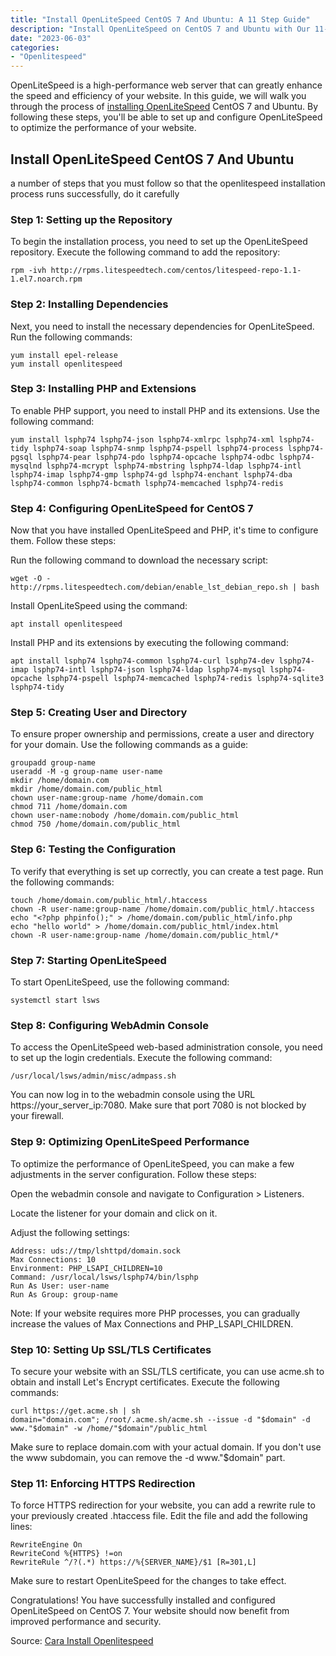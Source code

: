 ```yaml
---
title: "Install OpenLiteSpeed CentOS 7 And Ubuntu: A 11 Step Guide"
description: "Install OpenLiteSpeed on CentOS 7 and Ubuntu with Our 11-Step Guide. Unlock Lightning-Fast Speeds Today!"
date: "2023-06-03"
categories:
- "Openlitespeed"
---
```



OpenLiteSpeed is a high-performance web server that can greatly enhance the speed and efficiency of your website. In this guide, we will walk you through the process of [installing OpenLiteSpeed](https://kumiskiri.com/cara-install-openlitespeed-ubuntu/) CentOS 7 and Ubuntu. By following these steps, you'll be able to set up and configure OpenLiteSpeed to optimize the performance of your website.

## Install OpenLiteSpeed CentOS 7 And Ubuntu

a number of steps that you must follow so that the openlitespeed installation process runs successfully, do it carefully

### Step 1: Setting up the Repository

To begin the installation process, you need to set up the OpenLiteSpeed repository. Execute the following command to add the repository:

    rpm -ivh http://rpms.litespeedtech.com/centos/litespeed-repo-1.1-1.el7.noarch.rpm

### Step 2: Installing Dependencies

Next, you need to install the necessary dependencies for OpenLiteSpeed. Run the following commands:

    yum install epel-release
    yum install openlitespeed

### Step 3: Installing PHP and Extensions

To enable PHP support, you need to install PHP and its extensions. Use the following command:

    yum install lsphp74 lsphp74-json lsphp74-xmlrpc lsphp74-xml lsphp74-tidy lsphp74-soap lsphp74-snmp lsphp74-pspell lsphp74-process lsphp74-pgsql lsphp74-pear lsphp74-pdo lsphp74-opcache lsphp74-odbc lsphp74-mysqlnd lsphp74-mcrypt lsphp74-mbstring lsphp74-ldap lsphp74-intl lsphp74-imap lsphp74-gmp lsphp74-gd lsphp74-enchant lsphp74-dba lsphp74-common lsphp74-bcmath lsphp74-memcached lsphp74-redis

### Step 4: Configuring OpenLiteSpeed for CentOS 7

Now that you have installed OpenLiteSpeed and PHP, it's time to configure them. Follow these steps:

Run the following command to download the necessary script:

    wget -O - http://rpms.litespeedtech.com/debian/enable_lst_debian_repo.sh | bash

Install OpenLiteSpeed using the command:

    apt install openlitespeed

Install PHP and its extensions by executing the following command:

    apt install lsphp74 lsphp74-common lsphp74-curl lsphp74-dev lsphp74-imap lsphp74-intl lsphp74-json lsphp74-ldap lsphp74-mysql lsphp74-opcache lsphp74-pspell lsphp74-memcached lsphp74-redis lsphp74-sqlite3 lsphp74-tidy

### Step 5: Creating User and Directory

To ensure proper ownership and permissions, create a user and directory for your domain. Use the following commands as a guide:

    groupadd group-name
    useradd -M -g group-name user-name
    mkdir /home/domain.com
    mkdir /home/domain.com/public_html
    chown user-name:group-name /home/domain.com
    chmod 711 /home/domain.com
    chown user-name:nobody /home/domain.com/public_html
    chmod 750 /home/domain.com/public_html

### Step 6: Testing the Configuration

To verify that everything is set up correctly, you can create a test page. Run the following commands:

    touch /home/domain.com/public_html/.htaccess
    chown -R user-name:group-name /home/domain.com/public_html/.htaccess
    echo "<?php phpinfo();" > /home/domain.com/public_html/info.php
    echo "hello world" > /home/domain.com/public_html/index.html
    chown -R user-name:group-name /home/domain.com/public_html/*

### Step 7: Starting OpenLiteSpeed

To start OpenLiteSpeed, use the following command:

    systemctl start lsws

### Step 8: Configuring WebAdmin Console

To access the OpenLiteSpeed web-based administration console, you need to set up the login credentials. Execute the following command:

    /usr/local/lsws/admin/misc/admpass.sh

You can now log in to the webadmin console using the URL https://your_server_ip:7080. Make sure that port 7080 is not blocked by your firewall.

### Step 9: Optimizing OpenLiteSpeed Performance

To optimize the performance of OpenLiteSpeed, you can make a few adjustments in the server configuration. Follow these steps:

Open the webadmin console and navigate to Configuration > Listeners.

Locate the listener for your domain and click on it.

Adjust the following settings:

    Address: uds://tmp/lshttpd/domain.sock
    Max Connections: 10
    Environment: PHP_LSAPI_CHILDREN=10
    Command: /usr/local/lsws/lsphp74/bin/lsphp
    Run As User: user-name
    Run As Group: group-name

Note: If your website requires more PHP processes, you can gradually increase the values of Max Connections and PHP_LSAPI_CHILDREN.

### Step 10: Setting Up SSL/TLS Certificates

To secure your website with an SSL/TLS certificate, you can use acme.sh to obtain and install Let's Encrypt certificates. Execute the following commands:

    curl https://get.acme.sh | sh
    domain="domain.com"; /root/.acme.sh/acme.sh --issue -d "$domain" -d www."$domain" -w /home/"$domain"/public_html

Make sure to replace domain.com with your actual domain. If you don't use the www subdomain, you can remove the -d www."$domain" part.

### Step 11: Enforcing HTTPS Redirection

To force HTTPS redirection for your website, you can add a rewrite rule to your previously created .htaccess file. Edit the file and add the following lines:

    RewriteEngine On
    RewriteCond %{HTTPS} !=on
    RewriteRule ^/?(.*) https://%{SERVER_NAME}/$1 [R=301,L]

Make sure to restart OpenLiteSpeed for the changes to take effect.

Congratulations! You have successfully installed and configured OpenLiteSpeed on CentOS 7. Your website should now benefit from improved performance and security.

Source: [Cara Install Openlitespeed](https://kumiskiri.com/cara-install-openlitespeed-ubuntu/)
